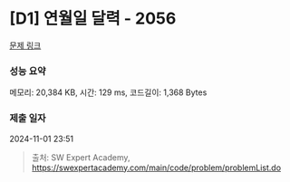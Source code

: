 # [D1] 연월일 달력 - 2056 

[문제 링크](https://swexpertacademy.com/main/code/problem/problemDetail.do?contestProbId=AV5QLkdKAz4DFAUq) 

### 성능 요약

메모리: 20,384 KB, 시간: 129 ms, 코드길이: 1,368 Bytes

### 제출 일자

2024-11-01 23:51



> 출처: SW Expert Academy, https://swexpertacademy.com/main/code/problem/problemList.do